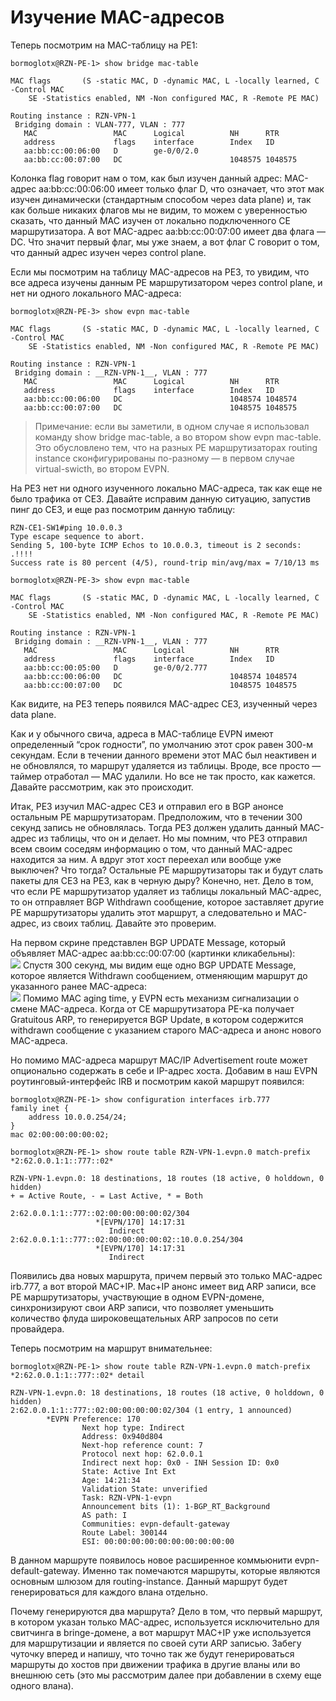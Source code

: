 # Изучение MAC-адресов

Теперь посмотрим на MAC-таблицу на PE1:

```text
bormoglotx@RZN-PE-1> show bridge mac-table

MAC flags       (S -static MAC, D -dynamic MAC, L -locally learned, C -Control MAC
    SE -Statistics enabled, NM -Non configured MAC, R -Remote PE MAC)

Routing instance : RZN-VPN-1
 Bridging domain : VLAN-777, VLAN : 777
   MAC                 MAC      Logical          NH      RTR
   address             flags    interface        Index   ID
   aa:bb:cc:00:06:00   D        ge-0/0/2.0
   aa:bb:cc:00:07:00   DC                        1048575 1048575
```

Колонка flag говорит нам о том, как был изучен данный адрес: MAC-адрес aa:bb:cc:00:06:00 имеет только флаг D, что означает, что этот мак изучен динамически \(стандартным способом через data plane\) и, так как больше никаких флагов мы не видим, то можем с уверенностью сказать, что данный MAC изучен от локально подключенного CE маршрутизатора. А вот MAC-адрес aa:bb:cc:00:07:00 имеет два флага — DC. Что значит первый флаг, мы уже знаем, а вот флаг С говорит о том, что данный адрес изучен через control plane.

Если мы посмотрим на таблицу MAC-адресов на PE3, то увидим, что все адреса изучены данным PE маршрутизатором через control plane, и нет ни одного локального MAC-адреса:

```text
bormoglotx@RZN-PE-3> show evpn mac-table

MAC flags       (S -static MAC, D -dynamic MAC, L -locally learned, C -Control MAC
    SE -Statistics enabled, NM -Non configured MAC, R -Remote PE MAC)

Routing instance : RZN-VPN-1
 Bridging domain : __RZN-VPN-1__, VLAN : 777
   MAC                 MAC      Logical          NH      RTR
   address             flags    interface        Index   ID
   aa:bb:cc:00:06:00   DC                        1048574 1048574
   aa:bb:cc:00:07:00   DC                        1048575 1048575
```

> Примечание: если вы заметили, в одном случае я использовал команду show bridge mac-table, а во втором show evpn mac-table. Это обусловлено тем, что на разных PE маршрутизаторах routing instance сконфигурированы по-разному — в первом случае virtual-swicth, во втором EVPN.

На PE3 нет ни одного изученного локально MAC-адреса, так как еще не было трафика от CE3. Давайте исправим данную ситуацию, запустив пинг до CE3, и еще раз посмотрим данную таблицу:

```text
RZN-CE1-SW1#ping 10.0.0.3
Type escape sequence to abort.
Sending 5, 100-byte ICMP Echos to 10.0.0.3, timeout is 2 seconds:
.!!!!
Success rate is 80 percent (4/5), round-trip min/avg/max = 7/10/13 ms
```

```text
bormoglotx@RZN-PE-3> show evpn mac-table

MAC flags       (S -static MAC, D -dynamic MAC, L -locally learned, C -Control MAC
    SE -Statistics enabled, NM -Non configured MAC, R -Remote PE MAC)

Routing instance : RZN-VPN-1
 Bridging domain : __RZN-VPN-1__, VLAN : 777
   MAC                 MAC      Logical          NH      RTR
   address             flags    interface        Index   ID
   aa:bb:cc:00:05:00   D        ge-0/0/2.777
   aa:bb:cc:00:06:00   DC                        1048574 1048574
   aa:bb:cc:00:07:00   DC                        1048575 1048575
```

Как видите, на PE3 теперь появился MAC-адрес CE3, изученный через data plane.

Как и у обычного свича, адреса в MAC-таблице EVPN имеют определенный “срок годности”, по умолчанию этот срок равен 300-м секундам. Если в течении данного времени этот MAC был неактивен и не обновлялся, то маршрут удаляется из таблицы. Вроде, все просто — таймер отработал — MAC удалили. Но все не так просто, как кажется. Давайте рассмотрим, как это происходит.

Итак, PE3 изучил MAC-адрес CE3 и отправил его в BGP анонсе остальным PE маршрутизаторам. Предположим, что в течении 300 секунд запись не обновлялась. Тогда PE3 должен удалить данный MAC-адрес из таблицы, что он и делает. Но мы помним, что PE3 отправил всем своим соседям информацию о том, что данный MAC-адрес находится за ним. А вдруг этот хост переехал или вообще уже выключен? Что тогда? Остальные PE маршрутизаторы так и будут слать пакеты для CE3 на PE3, как в черную дыру? Конечно, нет. Дело в том, что если PE маршрутизатор удаляет из таблицы локальный MAC-адрес, то он отправляет BGP Withdrawn сообщение, которое заставляет другие PE маршрутизаторы удалить этот маршрут, а следовательно и MAC-адрес, из своих таблиц. Давайте это проверим.

На первом скрине представлен BGP UPDATE Message, который объявляет MAC-адрес aa:bb:cc:00:07:00 \(картинки кликабельны\):  
![](../.gitbook/assets/image-203.png)
Спустя 300 секунд, мы видим еще одно BGP UPDATE Message, которое является Withdrawn сообщением, отменяющим маршрут до указанного ранее MAC-адреса:  
![](../.gitbook/assets/image-204.png)
Помимо MAC aging time, у EVPN есть механизм сигнализации о смене MAC-адреса. Когда от CE маршрутизатора PE-ка получает Gratuitous ARP, то генерируется BGP Update, в котором содержится withdrawn сообщение с указанием старого MAC-адреса и анонс нового MAC-адреса.

Но помимо MAC-адреса маршрут MAC/IP Advertisement route может опционально содержать в себе и IP-адрес хоста. Добавим в наш EVPN роутинговый-интерфейс IRB и посмотрим какой маршрут появился:

```text
bormoglotx@RZN-PE-1> show configuration interfaces irb.777
family inet {
    address 10.0.0.254/24;
}
mac 02:00:00:00:00:02;

bormoglotx@RZN-PE-1> show route table RZN-VPN-1.evpn.0 match-prefix *2:62.0.0.1:1::777::02*

RZN-VPN-1.evpn.0: 18 destinations, 18 routes (18 active, 0 holddown, 0 hidden)
+ = Active Route, - = Last Active, * = Both

2:62.0.0.1:1::777::02:00:00:00:00:02/304
                   *[EVPN/170] 14:17:31
                      Indirect
2:62.0.0.1:1::777::02:00:00:00:00:02::10.0.0.254/304
                   *[EVPN/170] 14:17:31
                      Indirect
```

Появились два новых маршрута, причем первый это только MAC-адрес irb.777, а вот второй MAC+IP. Mac+IP анонс имеет вид ARP записи, все PE маршрутизаторы, участвующие в одном EVPN-домене, синхронизируют свои ARP записи, что позволяет уменьшить количество флуда широковещательных ARP запросов по сети провайдера.

Теперь посмотрим на маршрут внимательнее:

```text
bormoglotx@RZN-PE-1> show route table RZN-VPN-1.evpn.0 match-prefix *2:62.0.0.1:1::777::02* detail

RZN-VPN-1.evpn.0: 18 destinations, 18 routes (18 active, 0 holddown, 0 hidden)
2:62.0.0.1:1::777::02:00:00:00:00:02/304 (1 entry, 1 announced)
        *EVPN Preference: 170
                Next hop type: Indirect
                Address: 0x940d804
                Next-hop reference count: 7
                Protocol next hop: 62.0.0.1
                Indirect next hop: 0x0 - INH Session ID: 0x0
                State: Active Int Ext
                Age: 14:21:34
                Validation State: unverified
                Task: RZN-VPN-1-evpn
                Announcement bits (1): 1-BGP_RT_Background
                AS path: I
                Communities: evpn-default-gateway
                Route Label: 300144
                ESI: 00:00:00:00:00:00:00:00:00:00
```

В данном маршруте появилось новое расширенное коммьюнити evpn-default-gateway. Именно так помечаются маршруты, которые являются основным шлюзом для routing-instance. Данный маршрут будет генерироваться для каждого влана отдельно.

Почему генерируются два маршрута? Дело в том, что первый маршрут, в котором указан только MAC-адрес, используется исключительно для свитчинга в bringe-домене, а вот маршрут MAC+IP уже используется для маршрутизации и является по своей сути ARP записью. Забегу чуточку вперед и напишу, что точно так же будут генерироваться маршруты до хостов при движении трафика в другие вланы или во внешнюю сеть \(это мы рассмотрим далее при добавлении в схему еще одного влана\).

